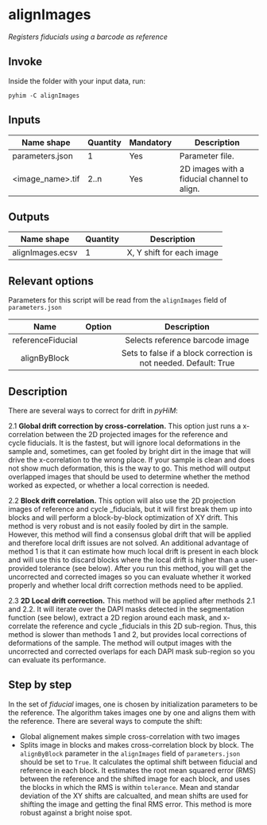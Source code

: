 # alignImages
*Registers fiducials using a barcode as reference*

## Invoke
Inside the folder with your input data, run:
```shell
pyhim -C alignImages
```

## Inputs

|Name shape|Quantity|Mandatory|Description|
|---|---|---|---|
|parameters.json|1|Yes|Parameter file.|
|<image_name>.tif|2..n|Yes|2D images with a fiducial channel to align.|

## Outputs
|Name shape|Quantity|Description|
|---|---|---|
|alignImages.ecsv|1|X, Y shift for each image|

## Relevant options

Parameters for this script will be read from the  ```alignImages``` field of ```parameters.json```

|Name|Option|Description|
|:-:|:-:|:-:|
|referenceFiducial| |Selects reference barcode image|
|alignByBlock| | Sets to false if a block correction is not needed. Default: True|


## Description

There are several ways to correct for drift in *pyHiM*:

2.1 **Global drift correction by cross-correlation.** This option just runs a x-correlation between the 2D projected images for the reference and cycle fiducials. It is the fastest, but will ignore local deformations in the sample and, sometimes, can get fooled by bright dirt in the image that will drive the x-correlation to the wrong place. If your sample is clean and does not show much deformation, this is the way to go. This method will output overlapped images that should be used to determine whether the method worked as expected, or whether a local correction is needed.

2.2 **Block drift correlation.** This option will also use the 2D projection images of reference and cycle _fiducials, but it will first break them up into blocks and will perform a block-by-block optimization of XY drift. This method is very robust and is not easily fooled by dirt in the sample. However, this method will find a consensus global drift that will be applied and therefore local drift issues are not solved. An additional advantage of method 1 is that it can estimate how much local drift is present in each block and will use this to discard blocks where the local drift is higher than a user-provided tolerance (see below). After you run this method, you will get the uncorrected and corrected images so you can evaluate whether it worked properly and whether local drift correction methods need to be applied.

2.3 **2D Local drift correction.** This method will be applied after methods 2.1 and 2.2. It will iterate over the DAPI masks detected in the segmentation function (see below), extract a 2D region around each mask, and x-correlate the reference and cycle _fiducials in this 2D sub-region. Thus, this method is slower than methods 1 and 2, but provides local corrections of deformations of the sample. The method will output images with the uncorrected and corrected overlaps for each DAPI mask sub-region so you can evaluate its performance.

## Step by step

In the set of *fiducial* images, one is chosen by initialization parameters to be the reference. 
The algorithm takes images one by one and aligns them with the reference. 
There are several ways to compute the shift:
- Global alignement makes simple cross-correlation with two images
- Splits image in blocks and makes cross-correlation block by block. The `alignByBlock` parameter in the `alignImages` field of `parameters.json` should be set to `True`. It calculates the optimal shift between fiducial and reference in each block. It estimates the root mean squared error (RMS) between the reference and the shifted image for each block, and uses the blocks in which the RMS is within `tolerance`. Mean and standar deviation of the XY shifts are calcualted, and mean shifts are used for shifting the image and getting the final RMS error. This method is more robust against a bright noise spot.